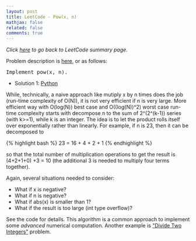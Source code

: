 ```yaml
---
layout: post
title: LeetCode - Pow(x, n)
mathjax: false
related: false
comments: true
---
```


_Click [here](./index.html) to go back to LeetCode summary page._

Problem description is [here](https://oj.leetcode.com/problems/powx-n/), or as follows: 

<pre>
Implement pow(x, n).
</pre>

* Solution 1: [Python](https://github.com/lijunhw/leetcode_practice/blob/master/pow_x_n_medium/Solution1.py)


While, technically, a naive approach like mutiply x by n times does the job (run-time complexity of O(N)), it is not very efficient if n is very large. More efficient way with O(log(N)) best case and O((log(N))^2) worst case run-time complexity starts with decompose n to the sum of 2^(2^(k-1)) series (with k>=1), while k is an integer. The idea is to let the product rolls itself over exponentially rather than linearly. For example, if n is 23, then it can be decomposed to 

{% highlight bash %}
23 = 16 + 4 + 2 + 1
{% endhighlight %}

so that the total number of multiplication operations to get the result is (4+2+1+0) +3 = 10 (the additional 3 is needed to multiply four terms together).

Again, several situations needed to consider: 

* What if x is negative?
* What if n is negative?
* What if abs(x) is smaller than 1?
* What if the result is too large (int type overflow)?

See the code for details. This algorithm is a common approach to implement some _advanced_ numerical computation. Another example is ["Divide Two Integers"](./divide_two_integers.html) problem. 
